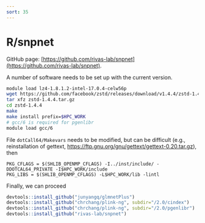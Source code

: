 ```yaml
---
sort: 35
---
```


# R/snpnet

GitHub page: [https://github.com/rivas-lab/snpnet](https://github.com/rivas-lab/snpnet).

A number of software needs to be set up with the current version.

```bash
module load lz4-1.8.1.2-intel-17.0.4-celw56p
wget https://github.com/facebook/zstd/releases/download/v1.4.4/zstd-1.4.4.tar.gz
tar xfz zstd-1.4.4.tar.gz
cd zstd-1.4.4
make
make install prefix=$HPC_WORK
# gcc/6 is required for pgenlibr
module load gcc/6
```

File `dotCall64/Makevars` needs to be modified, but can be difficult (e.g., reinstallation of gettext, https://ftp.gnu.org/gnu/gettext/gettext-0.20.tar.gz), then

```
PKG_CFLAGS = $(SHLIB_OPENMP_CFLAGS) -I../inst/include/ -DDOTCAL64_PRIVATE -I$HPC_WORK/include
PKG_LIBS = $(SHLIB_OPENMP_CFLAGS) -L$HPC_WORK/lib -lintl
```

Finally, we can proceed

```r
devtools::install_github("junyangq/glmnetPlus")
devtools::install_github("chrchang/plink-ng", subdir="/2.0/cindex")
devtools::install_github("chrchang/plink-ng", subdir="/2.0/pgenlibr")
devtools::install_github("rivas-lab/snpnet")
```
